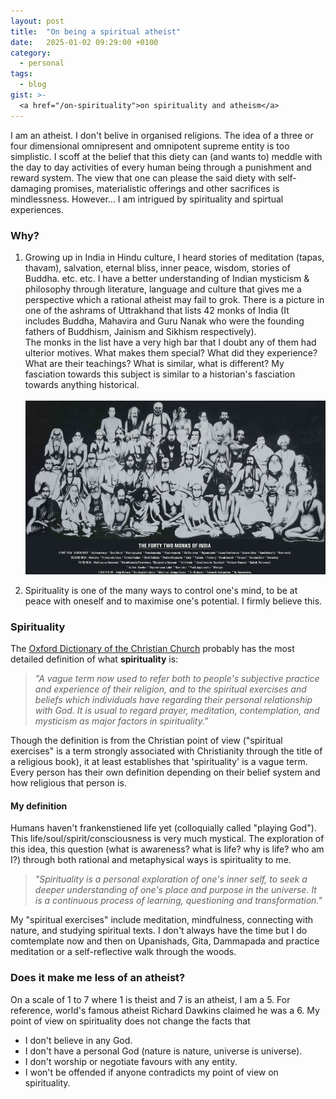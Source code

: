 ```yaml
---
layout: post
title:  "On being a spiritual atheist"
date:   2025-01-02 09:29:00 +0100
category:
  - personal
tags:
  - blog
gist: >-
  <a href="/on-spirituality">on spirituality and atheism</a>
---
```


I am an atheist. I don't belive in organised religions. The idea of a three or four dimensional omnipresent and omnipotent supreme entity is too simplistic. I scoff at the belief that this diety can (and wants to) meddle with the day to day activities of every human being through a punishment and reward system. The view that one can please the said diety with self-damaging promises, materialistic offerings and other sacrifices is mindlessness. However... I am intrigued by spirituality and spirtual experiences. 

### Why?

1. Growing up in India in Hindu culture, I heard stories of meditation (tapas, thavam), salvation, eternal bliss, inner peace, wisdom, stories of Buddha. etc. etc. I have a better understanding of Indian mysticism & philosophy through literature, language and culture that gives me a perspective which a rational atheist may fail to grok. There is a picture in one of the ashrams of Uttrakhand that lists 42 monks of India (It includes Buddha, Mahavira and Guru Nanak who were the founding fathers of Buddhism, Jainism and Sikhism respectively).<br>The monks in the list have a very high bar that I doubt any of them had ulterior motives. What makes them special? What did they experience? What are their teachings? What is similar, what is different? My fasciation towards this subject is similar to a historian's fasciation towards anything historical.<br><br>
  ![42 monks](/assets/img/42monks.jpg)

  
2. Spirituality is one of the many ways to control one's mind, to be at peace with oneself and to maximise one's potential. I firmly believe this.

### Spirituality

The [Oxford Dictionary of the Christian Church](https://www.oxfordreference.com/display/10.1093/oi/authority.20110803100524143) probably has the most detailed definition of what **spirituality** is:
> _"A vague term now used to refer both to people's subjective practice and experience of their religion, and to the spiritual exercises and beliefs which individuals have regarding their personal relationship with God. It is usual to regard prayer, meditation, contemplation, and mysticism as major factors in spirituality."_

Though the definition is from the Christian point of view ("spiritual exercises" is a term strongly associated with Christianity through the title of a religious book), it at least establishes that 'spirituality' is a vague term. Every person has their own definition depending on their belief system and how religious that person is.

#### My definition
Humans haven't frankenstiened life yet (colloquially called "playing God"). This life/soul/spirit/consciousness is very much mystical. The exploration of this idea, this question (what is awareness? what is life? why is life? who am I?) through both rational and metaphysical ways is spirituality to me.
> _"Spirituality is a personal exploration of one's inner self, to seek a deeper understanding of one's place and purpose in the universe. It is a continuous process of learning, questioning and transformation."_

My "spiritual exercises" include meditation, mindfulness, connecting with nature, and studying spiritual texts. I don't always have the time but I do comtemplate now and then on Upanishads, Gita, Dammapada and practice meditation or a self-reflective walk through the woods.

### Does it make me less of an atheist?
On a scale of 1 to 7 where 1 is theist and 7 is an atheist, I am a 5. For reference, world's famous atheist Richard Dawkins claimed he was a 6. My point of view on spirituality does not change the facts that
* I don't believe in any God.
* I don't have a personal God (nature is nature, universe is universe).
* I don't worship or negotiate favours with any entity.
* I won't be offended if anyone contradicts my point of view on spirituality.
